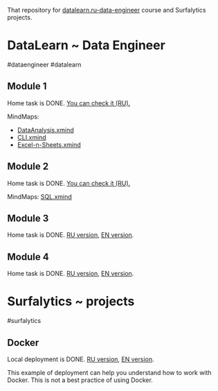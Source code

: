 That repository for [datalearn.ru-data-engineer](https://github.com/Data-Learn/data-engineering) course and Surfalytics projects.

# DataLearn ~ Data Engineer

#dataengineer #datalearn

## Module 1

Home task is DONE. [You can check it (RU).](DE-101/Module1/README.md)

MindMaps:

- [DataAnalysis.xmind](DE-101/Module1/DataAnalysis.xmind)
- [CLI.xmind](DE-101/Module1/cli/CLI.xmind)
- [Excel-n-Sheets.xmind](DE-101/Module1/Excel/Excel-n-Sheets.xmind)


## Module 2

Home task is DONE. [You can check it (RU).](DE-101/Module2/README.md)

MindMaps: [SQL.xmind](SQL.xmind)

## Module 3

Home task is DONE. [RU version](DE-101/Module3/README.md), [EN version](DE-101/Module3/README-EN.md).

## Module 4

Home task is DONE. [RU version](DE-101/Module4/README.md), [EN version](DE-101/Module4/README-EN.md).


# Surfalytics ~ projects

#surfalytics

## Docker

Local deployment is DONE. [RU version](Surfalytics/Docker/README.md), [EN version](Surfalytics/Docker/README-EN.md).

This example of deployment can help you understand how to work with Docker. This is not a best practice of using Docker.
